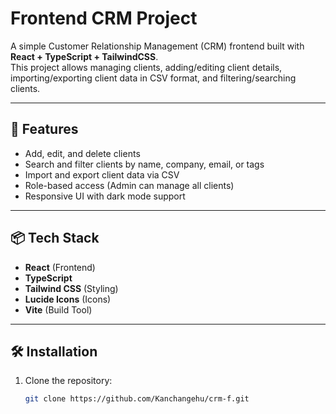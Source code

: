# Frontend CRM Project

A simple Customer Relationship Management (CRM) frontend built with **React + TypeScript + TailwindCSS**.  
This project allows managing clients, adding/editing client details, importing/exporting client data in CSV format, and filtering/searching clients.

---

## 🚀 Features
- Add, edit, and delete clients  
- Search and filter clients by name, company, email, or tags  
- Import and export client data via CSV  
- Role-based access (Admin can manage all clients)  
- Responsive UI with dark mode support  

---

## 📦 Tech Stack
- **React** (Frontend)
- **TypeScript**
- **Tailwind CSS** (Styling)
- **Lucide Icons** (Icons)
- **Vite** (Build Tool)

---

## 🛠 Installation
1. Clone the repository:
   ```bash
   git clone https://github.com/Kanchangehu/crm-f.git
